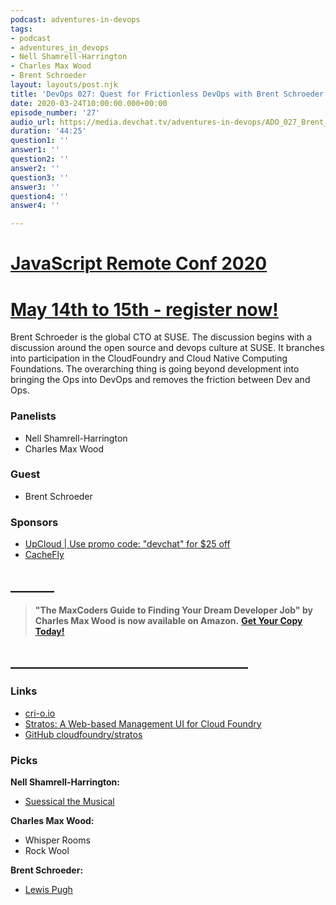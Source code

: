 ```yaml
---
podcast: adventures-in-devops
tags:
- podcast
- adventures_in_devops
- Nell Shamrell-Harrington
- Charles Max Wood
- Brent Schroeder
layout: layouts/post.njk
title: 'DevOps 027: Quest for Frictionless DevOps with Brent Schroeder from SUSE'
date: 2020-03-24T10:00:00.000+00:00
episode_number: '27'
audio_url: https://media.devchat.tv/adventures-in-devops/ADO_027_Brent_Schroeder.mp3
duration: '44:25'
question1: ''
answer1: ''
question2: ''
answer2: ''
question3: ''
answer3: ''
question4: ''
answer4: ''

---
```

# [JavaScript Remote Conf 2020](https://devchat.tv/conferences/javascript-remote-2020/ "JavaScript Remote Conf 2020")

# [May 14th to 15th - register now!](https://devchat.tv/conferences/javascript-remote-2020/ "JavaScript Remote Conf 2020")

Brent Schroeder is the global CTO at SUSE. The discussion begins with a discussion around the open source and devops culture at SUSE. It branches into participation in the CloudFoundry and Cloud Native Computing Foundations. The overarching thing is going beyond development into bringing the Ops into DevOps and removes the friction between Dev and Ops.

### **Panelists**

* Nell Shamrell-Harrington
* Charles Max Wood

### **Guest**

* Brent Schroeder

### **Sponsors**

* [UpCloud | Use promo code: "devchat" for $25 off](https://upcloud.com/signup/?promo=devchat&utm_source=influencer&utm_medium=sponsored%20link&utm_campaign=devchat)
* [CacheFly](https://www.cachefly.com/)

## **_______**

> **"The MaxCoders Guide to Finding Your Dream Developer Job" by Charles Max Wood is now available on Amazon.** [**Get Your Copy Today!**](https://www.amazon.com/gp/product/B081MBL5C9/ref=as_li_ss_tl?ie=UTF8&linkCode=sl1&tag=devchattv-20&linkId=9d61363241636e2546ef46abba198746&language=en_US)

## **______________________________________**

### **Links**

* [cri-o.io](https://cri-o.io/)
* [Stratos: A Web-based Management UI for Cloud Foundry](https://www.cloudfoundry.org/blog/stratos-web-based-management-ui-cloud-foundry/)
* [GitHub cloudfoundry/stratos](https://github.com/cloudfoundry/stratos)

### **Picks**

**Nell Shamrell-Harrington:**

* [Suessical the Musical](https://www.amazon.com/Seussical-Musical-OC-Flaherty-L-Ahrens/dp/B000056QFG)

**Charles Max Wood:**

* Whisper Rooms
* Rock Wool

**Brent Schroeder:**

* [Lewis Pugh](http://lewispugh.com/)